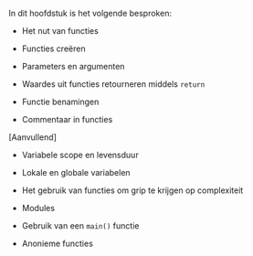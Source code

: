 In dit hoofdstuk is het volgende besproken:

-   Het nut van functies

-   Functies creëren

-   Parameters en argumenten

-   Waardes uit functies retourneren middels `return`

-   Functie benamingen

-   Commentaar in functies

[Aanvullend]

-   Variabele scope en levensduur

-   Lokale en globale variabelen

-   Het gebruik van functies om grip te krijgen op complexiteit

-   Modules

-   Gebruik van een `main()` functie

-   Anonieme functies
